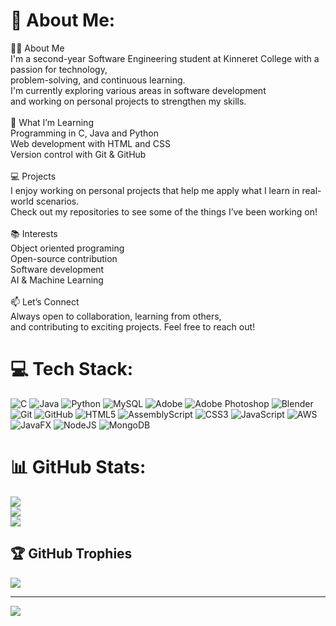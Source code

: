 # 💫 About Me:
🧑‍💻 About Me<br>I'm a second-year Software Engineering student at Kinneret College with a passion for technology, <br>problem-solving, and continuous learning. <br>I'm currently exploring various areas in software development <br>and working on personal projects to strengthen my skills.<br><br>🚀 What I’m Learning<br>Programming in C, Java and Python<br>Web development with HTML and CSS<br>Version control with Git & GitHub<br><br>💻 Projects<br>I enjoy working on personal projects that help me apply what I learn in real-world scenarios.<br>Check out my repositories to see some of the things I’ve been working on!<br><br>📚 Interests<br>Object oriented programing<br>Open-source contribution<br>Software development<br>AI & Machine Learning<br><br>📫 Let’s Connect<br>Always open to collaboration, learning from others, <br>and contributing to exciting projects. Feel free to reach out!


# 💻 Tech Stack:
![C](https://img.shields.io/badge/c-%2300599C.svg?style=for-the-badge&logo=c&logoColor=white) ![Java](https://img.shields.io/badge/java-%23ED8B00.svg?style=for-the-badge&logo=openjdk&logoColor=white) ![Python](https://img.shields.io/badge/python-3670A0?style=for-the-badge&logo=python&logoColor=ffdd54) ![MySQL](https://img.shields.io/badge/mysql-4479A1.svg?style=for-the-badge&logo=mysql&logoColor=white) ![Adobe](https://img.shields.io/badge/adobe-%23FF0000.svg?style=for-the-badge&logo=adobe&logoColor=white) ![Adobe Photoshop](https://img.shields.io/badge/adobe%20photoshop-%2331A8FF.svg?style=for-the-badge&logo=adobe%20photoshop&logoColor=white) ![Blender](https://img.shields.io/badge/blender-%23F5792A.svg?style=for-the-badge&logo=blender&logoColor=white) ![Git](https://img.shields.io/badge/git-%23F05033.svg?style=for-the-badge&logo=git&logoColor=white) ![GitHub](https://img.shields.io/badge/github-%23121011.svg?style=for-the-badge&logo=github&logoColor=white) ![HTML5](https://img.shields.io/badge/html5-%23E34F26.svg?style=for-the-badge&logo=html5&logoColor=white) ![AssemblyScript](https://img.shields.io/badge/assembly%20script-%23000000.svg?style=for-the-badge&logo=assemblyscript&logoColor=white) ![CSS3](https://img.shields.io/badge/css3-%231572B6.svg?style=for-the-badge&logo=css3&logoColor=white) ![JavaScript](https://img.shields.io/badge/javascript-%23323330.svg?style=for-the-badge&logo=javascript&logoColor=%23F7DF1E) ![AWS](https://img.shields.io/badge/AWS-%23FF9900.svg?style=for-the-badge&logo=amazon-aws&logoColor=white) ![JavaFX](https://img.shields.io/badge/javafx-%23FF0000.svg?style=for-the-badge&logo=javafx&logoColor=white) ![NodeJS](https://img.shields.io/badge/node.js-6DA55F?style=for-the-badge&logo=node.js&logoColor=white) ![MongoDB](https://img.shields.io/badge/MongoDB-%234ea94b.svg?style=for-the-badge&logo=mongodb&logoColor=white)
# 📊 GitHub Stats:
![](https://github-readme-stats.vercel.app/api?username=OmerSheich99&theme=tokyonight&hide_border=false&include_all_commits=false&count_private=false)<br/>
![](https://nirzak-streak-stats.vercel.app/?user=OmerSheich99&theme=tokyonight&hide_border=false)<br/>
![](https://github-readme-stats.vercel.app/api/top-langs/?username=OmerSheich99&theme=tokyonight&hide_border=false&include_all_commits=false&count_private=false&layout=compact)

## 🏆 GitHub Trophies
![](https://github-profile-trophy.vercel.app/?username=OmerSheich99&theme=dracula&no-frame=false&no-bg=true&margin-w=4)

---
[![](https://visitcount.itsvg.in/api?id=OmerSheich99&icon=2&color=1)](https://visitcount.itsvg.in)

<!-- Proudly created with GPRM ( https://gprm.itsvg.in ) -->
